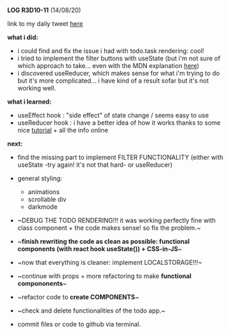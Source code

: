 **LOG R3D10-11** (14/08/20)

link to my daily tweet [here](https://twitter.com/Nightcoder2/status/1294115786836135937)


**what i did:**

- i could find and fix the issue i had with todo.task rendering: cool!
- i tried to implement the filter buttons with useState (but i'm not sure of which approach to take... even with the MDN explanation [here](https://developer.mozilla.org/en-US/docs/Learn/Tools_and_testing/Client-side_JavaScript_frameworks/React_interactivity_filtering_conditional_rendering)) 
- i discovered useReducer, which makes sense for what i'm trying to do but it's more complicated... i have kind of a result sofar but it's not working well.

**what i learned:**

- useEffect hook : "side effect" of state change / seems easy to use
- useReducer hook : i have a better idea of how it works thanks to some nice [tutorial](https://www.robinwieruch.de/react-state-usereducer-usestate-usecontext) + all the info online

**next:**

- find the missing part to implement FILTER FUNCTIONALITY (either with useState -try again! it's not that hard- or useReducer)
- general styling:
  - animations
  - scrollable div
  - darkmode
  
- ~DEBUG THE TODO RENDERING!!! it was working perfectly fine with class component + the code makes sense! so fix the problem.~  
- ~**finish rewriting the code as clean as possible: functional components (with react hook useState()) + CSS-in-JS**~
- ~now that everything is cleaner: implement LOCALSTORAGE!!!~ 
- ~continue with props + more refactoring to make **functional compononents**~
- ~refactor code to **create COMPONENTS**~
- ~check and delete functionalities of the todo app.~
- commit files or code to github via terminal. 

 
